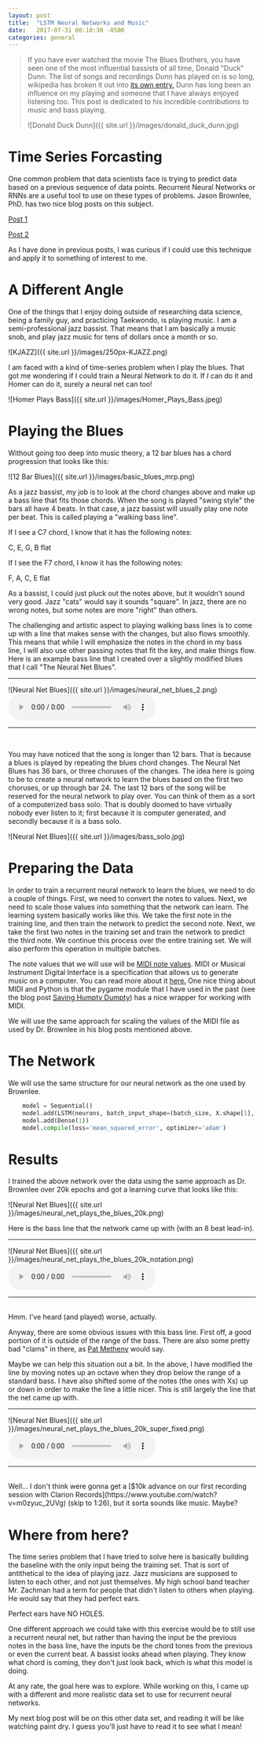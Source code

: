 ```yaml
---
layout: post
title:  "LSTM Neural Networks and Music"
date:   2017-07-31 00:10:30 -0500
categories: general
---
```


> If you have ever watched the movie The Blues Brothers, you have seen one of the most influential bassists of all time, Donald "Duck" Dunn.  The list of songs and recordings Dunn has played on is so long, wikipedia has broken it out into [its own entry.](https://en.wikipedia.org/wiki/Donald_%22Duck%22_Dunn_discography)  Dunn has long been an influence on my playing and someone that I have always enjoyed listening too.  This post is dedicated to his incredible contributions to music and bass playing.
>
> ![Donald Duck Dunn]({{ site.url }}/images/donald_duck_dunn.jpg)

# Time Series Forcasting

One common problem that data scientists face is trying to predict data based on a previous sequence of data points.  Recurrent Neural Networks or RNNs are a useful tool to use on these types of problems.  Jason Brownlee, PhD. has two nice blog posts on this subject.

[Post 1](http://machinelearningmastery.com/time-series-prediction-lstm-recurrent-neural-networks-python-keras/)

[Post 2](http://machinelearningmastery.com/time-series-forecasting-long-short-term-memory-network-python/)

As I have done in previous posts, I was curious if I could use this technique and apply it to something of interest to me.  

# A Different Angle

One of the things that I enjoy doing outside of researching data science, being a family guy, and practicing Taekwondo, is playing music.  I am a semi-professional jazz bassist.  That means that I am basically a music snob, and play jazz music for tens of dollars once a month or so. 

![KJAZZ]({{ site.url }}/images/250px-KJAZZ.png)

I am faced with a kind of time-series problem when I play the blues.  That got me wondering if I could train a Neural Network to do it.  If *I* can do it and Homer can do it, surely a neural net can too!

![Homer Plays Bass]({{ site.url }}/images/Homer_Plays_Bass.jpeg)

# Playing the Blues

Without going too deep into music theory, a 12 bar blues has a chord progression that looks like this:

![12 Bar Blues]({{ site.url }}/images/basic_blues_mrp.png)
 
As a jazz bassist, my job is to look at the chord changes above and make up a bass line that fits those chords.  When the song is played "swing style" the bars all have 4 beats.  In that case, a jazz bassist will usually play one note per beat.  This is called playing a "walking bass line".

If I see a C7 chord, I know that it has the following notes:

C, E, G, B flat

If I see the F7 chord, I know it has the following notes:

F, A, C, E flat

As a bassist, I could just pluck out the notes above, but it wouldn't sound very good.  Jazz "cats" would say it sounds "square".  In jazz, there are no wrong notes, but some notes are more "right" than others.

The challenging and artistic aspect to playing walking bass lines is to come up with a line that makes sense with the changes, but also flows smoothly.  This means that while I will emphasize the notes in the chord in my bass line, I will also use other passing notes that fit the key, and make things flow.  Here is an example bass line that I created over a slightly modified blues that I call "The Neural Net Blues".

<hr/>
![Neural Net Blues]({{ site.url }}/images/neural_net_blues_2.png)

<audio controls>
  <source src=" {{ site.url }}/images/neural_net_blues.mp3" type="audio/mpeg">
Your browser does not support the audio element.
</audio>
<hr/>
<br>

You may have noticed that the song is longer than 12 bars.  That is because a blues is played by repeating the blues chord changes.  The Neural Net Blues has 36 bars, or three choruses of the changes.  The idea here is going to be to create a neural network to learn the blues based on the first two choruses, or up through bar 24.  The last 12 bars of the song will be reserved for the neural network to play over.  You can think of them as a sort of a computerized bass solo.  That is doubly doomed to have virtually nobody ever listen to it; first because it is computer generated, and secondly because it is a bass solo.

![Neural Net Blues]({{ site.url }}/images/bass_solo.jpg)

# Preparing the Data

In order to train a recurrent neural network to learn the blues, we need to do a couple of things.  First, we need to convert the notes to values.  Next, we need to scale those values into something that the network can learn.  The learning system basically works like this.  We take the first note in the training line, and then train the network to predict the second note.  Next, we take the first two notes in the training set and train the network to predict the third note.  We continue this process over the entire training set.  We will also perform this operation in multiple batches.  

The note values that we will use will be [MIDI note values](http://www.electronics.dit.ie/staff/tscarff/Music_technology/midi/midi_note_numbers_for_octaves.htm).  MIDI or Musical Instrument Digital Interface is a specification that allows us to generate music on a computer.  You can read more about it [here.](https://en.wikipedia.org/wiki/MIDI)  One nice thing about MIDI and Python is that the pygame module that I have used in the past (see the blog post [Saving Humpty Dumpty](http://datascience.netlify.com/general/2017/07/14/data_science_8.html)) has a nice wrapper for working with MIDI.

We will use the same approach for scaling the values of the MIDI file as used by Dr. Brownlee in his blog posts mentioned above.

# The Network

We will use the same structure for our neural network as the one used by Brownlee.  

```python
    model = Sequential()
    model.add(LSTM(neurons, batch_input_shape=(batch_size, X.shape[1], X.shape[2]), stateful=True))
    model.add(Dense(1))
    model.compile(loss='mean_squared_error', optimizer='adam') 
```

# Results

I trained the above network over the data using the same approach as Dr. Brownlee over 20k epochs and got a learning curve that looks like this:

![Neural Net Blues]({{ site.url }}/images/neural_net_plays_the_blues_20k.png)

Here is the bass line that the network came up with (with an 8 beat lead-in).

<hr/>
![Neural Net Blues]({{ site.url }}/images/neural_net_plays_the_blues_20k_notation.png)

<audio controls>
  <source src=" {{ site.url }}/images/neural_net_plays_the_blues_20k.mp3" type="audio/mpeg">
Your browser does not support the audio element.
</audio>
<hr/>
<br>
Hmm.  I've heard (and played) worse, actually.

Anyway, there are some obvious issues with this bass line.  First off, a good portion of it is outside of the range of the bass.  There are also some pretty bad "clams" in there, as [Pat Metheny](http://www.patmetheny.com/qa/questionView.cfm?queID=12812) would say.  

Maybe we can help this situation out a bit.  In the above, I have modified the line by moving notes up an octave when they drop below the range of a standard bass.  I have also shifted some of the notes (the ones with Xs) up or down in order to make the line a little nicer.  This is still largely the line that the net came up with. 

<hr/>
![Neural Net Blues]({{ site.url }}/images/neural_net_plays_the_blues_20k_super_fixed.png)

<audio controls>
  <source src=" {{ site.url }}/images/neural_net_plays_the_blues_20k_super_fixed.mp3" type="audio/mpeg">
Your browser does not support the audio element.
</audio>
<hr/>
<br>
Well...  I don't think were gonna get a [$10k advance on our first recording session with Clarion Records](https://www.youtube.com/watch?v=m0zyuc_2UVg) (skip to 1:26), but it sorta sounds like music.  Maybe?  

# Where from here?

The time series problem that I have tried to solve here is basically building the baseline with the only input being the training set.  That is sort of antithetical to the idea of playing jazz.  Jazz musicians are supposed to listen to each other, and not just themselves.  My high school band teacher Mr. Zachman had a term for people that didn't listen to others when playing.  He would say that they had perfect ears.  

Perfect ears have NO HOLES.

One different approach we could take with this exercise would be to still use a recurrent neural net, but rather than having the input be the previous notes in the bass line, have the inputs be the chord tones from the previous or even the current beat.  A bassist looks ahead when playing.  They know what chord is coming, they don't just look back, which is what this model is doing.

At any rate, the goal here was to explore.  While working on this, I came up with a different and more realistic data set to use for recurrent neural networks.  

My next blog post will be on this other data set, and reading it will be like watching paint dry.  I guess you'll just have to read it to see what I mean!

 

